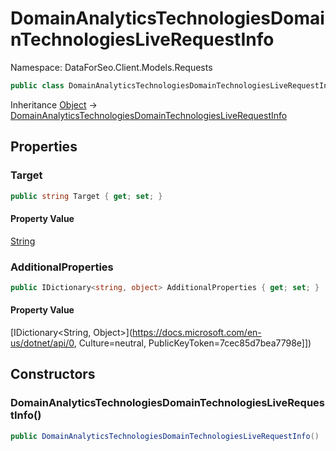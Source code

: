 # DomainAnalyticsTechnologiesDomainTechnologiesLiveRequestInfo

Namespace: DataForSeo.Client.Models.Requests

```csharp
public class DomainAnalyticsTechnologiesDomainTechnologiesLiveRequestInfo
```

Inheritance [Object](https://docs.microsoft.com/en-us/dotnet/api/Object) → [DomainAnalyticsTechnologiesDomainTechnologiesLiveRequestInfo](./DomainAnalyticsTechnologiesDomainTechnologiesLiveRequestInfo.md)

## Properties

### **Target**

```csharp
public string Target { get; set; }
```

#### Property Value

[String](https://docs.microsoft.com/en-us/dotnet/api/String)<br>

### **AdditionalProperties**

```csharp
public IDictionary<string, object> AdditionalProperties { get; set; }
```

#### Property Value

[IDictionary&lt;String, Object&gt;](https://docs.microsoft.com/en-us/dotnet/api/0, Culture=neutral, PublicKeyToken=7cec85d7bea7798e]])<br>

## Constructors

### **DomainAnalyticsTechnologiesDomainTechnologiesLiveRequestInfo()**

```csharp
public DomainAnalyticsTechnologiesDomainTechnologiesLiveRequestInfo()
```
